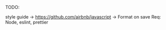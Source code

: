 TODO:

style guide -> https://github.com/airbnb/javascript
-> Format on save
Req: Node, eslint, prettier
